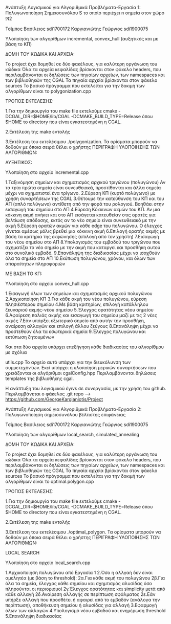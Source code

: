 Ανάπτυξη Λογισμικού για Αλγοριθμικά Προβλήματα-Εργασία 1: Πολυγωνοποίηση Σημειοσυνόλου S το οποίο περιέχει n σημεία στον χώρο ℜ2

Τσίμπος Βασίλειος sdi1700172 Καργιανιώτης Γεώργιος sdi1900075

Υλοποίηση των αλγορίθμων incremental, convex_hull (αυξητικός και με βάση το ΚΠ)

ΔΟΜΗ ΤΟΥ ΚΩΔΙΚΑ ΚΑΙ ΑΡΧΕΙΑ:

Το project έχει δομηθεί σε δύο φακέλους, για καλύτερη οργάνωση του κώδικα Όλα τα αρχεία κεφαλίδας βρίσκονται στον φάκελο headers, που περιλαμβάνονται οι δηλώσεις των πηγαίων αρχείων, των namespaces και των βιβλιοθηκών της CGAL Τα πηγαία αρχεία βρίσκονται στον φάκελο sources To βασικό πρόγραμμα που εκτελείται για την δοκιμή των αλγορίθμων είναι το polygonization.cpp

ΤΡΟΠΟΣ ΕΚΤΕΛΕΣΗΣ:

1.Για την δημιουργία του make file εκτελούμε cmake -DCGAL_DIR=$HOME/lib/CGAL -DCMAKE_BUILD_TYPE=Release όπου $HOME το directory που είναι εγκατεστημένη η CGAL.

2.Εκτέλεση της make εντολής

3.Εκτέλεση του εκτελέσιμου ./polygonization. Τα ορίσματα μπορούν να δοθούν με όποια σειρά θέλει ο χρήστης
ΠΕΡΙΓΡΑΦΗ ΥΛΟΠΟΙΗΣΗΣ ΤΩΝ ΑΛΓΟΡΙΘΜΩΝ:

ΑΥΞΗΤΙΚΟΣ:

Υλοποίηση στο αρχείο incremental.cpp

1.Ταξινόμηση σημείων και σχηματισμός αρχικού τριγώνου (πολυγώνου) Αν τα τρία πρώτα σημεία είναι συνευθειακά, προστίθονται και άλλα σημεία μέχρι να σχηματιστεί ένα τρίγωνο.
2.Εύρεση ΚΠ (κυρτό πολύγωνο) με χρήση συναρτήσεων της CGAL
3.Θέτουμε την κατεύθυνση του ΚΠ και του ΑΠ (απλό πολύγωνο) αντίθετη από την φορά του ρολογιού. Βοηθάει στην εισαγωγή του σημείου στο ΑΠ
4.Εύρεση Κόκκινων ακμών του ΚΠ. Αν μια κόκκινη ακμή ανήκει και στο ΑΠ εισάγεται κατευθείαν στις ορατές για βελτίωση απόδοσης, εκτός αν το νέο σημείο είναι συνευθειακό με την ακμή
5.Εύρεση ορατών ακμών για κάθε edge του πολυγώνου. Ο έλεγχος γίνεται αμέσως μόλις βρεθεί μια κόκκινη ακμή
6.Επιλογή ορατής ακμής με βάση τα κριτήρια της εκφώνησης (επιλογή από τον χρήστη)
7.Εισαγωγή του νέου σημείου στο ΑΠ
8.Υπολογισμός του εμβαδού του τριγώνου που σχηματίζει το νέο σημείο με την ακμή που καταργεί και προσθήκη αυτού στο συνολικό εμβαδό.
9.Επανάληψη της διαδικασίας μέχρι να ισαχθούν όλα τα σημεία στο ΑΠ
10.Εκύπωση πολυγώνου, χρόνου, και όλων των απαραίτητων πληροφοριών

ΜΕ ΒΑΣΗ ΤΟ ΚΠ:

Υλοποίηση στο αρχείο convex_hull.cpp

1.Εισαγωγή όλων των σημείων και σχηματισμός αρχικού πολυγώνου
2.Αρχικοποίηση ΚΠ
3.Για κάθε ακμή του νέου πολυγώνου, εύρεση πλησιέστερου σημείου
4.Με βάση κριτηρίων, επιλογή κατάλληλου ζευγαριού ακμής-νέου σημείου
5.Έλεγχος ορατότητας νέου σημείου
6.Αφαίρεση παλιάς ακμής και εισαγωγή του σημείου μαζί με τις 2 νέες ακμές
7.Εάν υπάρξει εξωτερικό σημείο από αυτήν την προσθήκη, αναίρεση αλλαγών και επιλογή άλλου ζεύγους
8.Επανάληψη μέχρι να προστεθούν όλα τα εσωτερικά σημεία
9.Έλεγχος πολυγώνου και εκτύπωση ζητουμένων


Και στα δύο αρχεία υπάρχει επεξήγηση κάθε διαδικασίας του αλγορίθμου με σχόλια

utils.cpp To αρχείο αυτό υπάρχει για την διευκόλυνση των συμμετεχόντων. Εκεί υπάρχει η υλοποίηση μερικών συναρτήσεων που χρειάζονται οι αλγόριθμοι cgalConfig.hpp Περιλαμβάνονται δηλώσεις templates της βιβλιοθήκης cgal.

Η ανάπτυξη του λογισμικού έγινε σε συνεργασία, με την χρήση του github. Περιλαμβάνεται ο φάκελος .git repo --> https://github.com/GeorgeKargianiotis/Project

Ανάπτυξη Λογισμικού για Αλγοριθμικά Προβλήματα-Εργασία 2: Πολυγωνοποίηση σημειοσυνόλου βέλτιστης επιφάνειας

Τσίμπος Βασίλειος sdi1700172 Καργιανιώτης Γεώργιος sdi1900075

Υλοποίηση των αλγορίθμων local_search, simulated_annealing

ΔΟΜΗ ΤΟΥ ΚΩΔΙΚΑ ΚΑΙ ΑΡΧΕΙΑ:

Το project έχει δομηθεί σε δύο φακέλους, για καλύτερη οργάνωση του κώδικα Όλα τα αρχεία κεφαλίδας βρίσκονται στον φάκελο headers, που περιλαμβάνονται οι δηλώσεις των πηγαίων αρχείων, των namespaces και των βιβλιοθηκών της CGAL Τα πηγαία αρχεία βρίσκονται στον φάκελο sources To βασικό πρόγραμμα που εκτελείται για την δοκιμή των αλγορίθμων είναι το optimal.polygon.cpp

ΤΡΟΠΟΣ ΕΚΤΕΛΕΣΗΣ:

1.Για την δημιουργία του make file εκτελούμε cmake -DCGAL_DIR=$HOME/lib/CGAL -DCMAKE_BUILD_TYPE=Release όπου $HOME το directory που είναι εγκατεστημένη η CGAL.

2.Εκτέλεση της make εντολής

3.Εκτέλεση του εκτελέσιμου ./optimal_polygon. Τα ορίσματα μπορούν να δοθούν με όποια σειρά θέλει ο χρήστης
ΠΕΡΙΓΡΑΦΗ ΥΛΟΠΟΙΗΣΗΣ ΤΩΝ ΑΛΓΟΡΙΘΜΩΝ:

LOCAL SEARCH

Υλοποίηση στο αρχείο local_search.cpp

1.Αρχικοποίηση πολυγώνου από Εργασία 1
2.Όσο η αλλγαή δεν είναι αμελητέα (με βάση το threshold):
    2α.Για κάθε ακμή του πολυγώνου
    2β.Για όλα τα σημεία, έλεγχος κάθε σημείου και σχημτισμός αλυσίδας όσο πληρούνται οι περιορισμοί
    2γ.Έλεγχος ορατότητας και simplicity μετά από κάθε αλλαγή
    2δ.Αναίρεση αλλαγής σε περίπτωση σφάλματος
    2ε.Εάν υπήρξε αλλαγή που προσθέτει ή αφαιρεί από το εμβαδόν (ανάλογα την περίπτωση), αποθήκευση σημείου ή αλυσίδας για αλλαγή
3.Εφαρμογή όλων των αλλαγών
4.Υπολογισμό νέου εμβαδού και ενημέρωση threshold
5.Επανάληψη διαδικασίας
